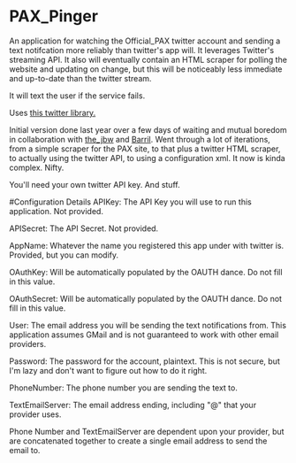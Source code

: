 PAX_Pinger
==========

An application for watching the Official_PAX twitter account and sending a text notifcation more reliably than twitter's app will.  It leverages Twitter's streaming API.  It also will eventually contain an HTML scraper for polling the website and updating on change, but this will be noticeably less immediate and up-to-date than the twitter stream.

It will text the user if the service fails.

Uses <a href="https://pypi.python.org/pypi/twitter#downloads">this twitter library.</a>

Initial version done last year over a few days of waiting and mutual boredom in collaboration with <a href="https://github.com/thejbw">the_jbw</a> and <a href="https://github.com/Barril">Barril</a>.  Went through a lot of iterations, from a simple scraper for the PAX site, to that plus a twitter HTML scraper, to actually using the twitter API, to using a configuration xml.  It now is kinda complex.  Nifty.

You'll need your own twitter API key.  And stuff.

#Configuration Details
APIKey:  The API Key you will use to run this application.  Not provided.

APISecret:  The API Secret.  Not provided.

AppName:  Whatever the name you registered this app under with twitter is.  Provided, but you can modify.


OAuthKey:  Will be automatically populated by the OAUTH dance.  Do not fill in this value.

OAuthSecret:  Will be automatically populated by the OAUTH dance.  Do not fill in this value.


User:  The email address you will be sending the text notifications from.  This application assumes GMail and is not guaranteed to work with other email providers.

Password:  The password for the account, plaintext.  This is not secure, but I'm lazy and don't want to figure out how to do it right.


PhoneNumber:  The phone number you are sending the text to.

TextEmailServer: The email address ending, including "@" that your provider uses.


Phone Number and TextEmailServer are dependent upon your provider, but are concatenated together to create a single email address to send the email to.
